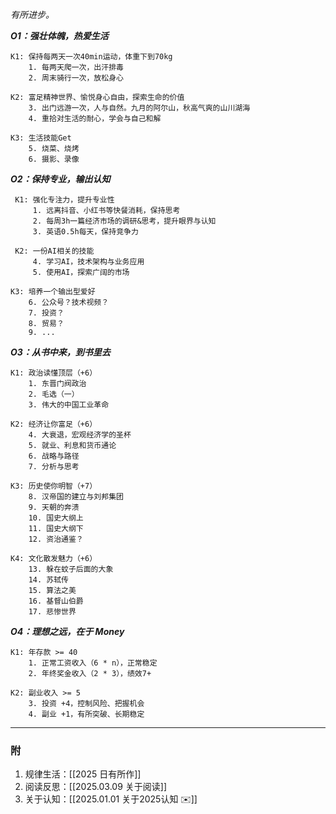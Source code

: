 *有所进步。* 

***O1：强壮体魄，热爱生活*** 

	K1: 保持每两天一次40min运动，体重下到70kg
		1. 每两天爬一次，出汗排毒
		2. 周末骑行一次，放松身心
	
	K2: 富足精神世界、愉悦身心自由，探索生命的价值
		3. 出门远游一次，人与自然。九月的阿尔山，秋高气爽的山川湖海
		4. 重拾对生活的耐心，学会与自己和解
	
	K3: 生活技能Get
		5. 烧菜、烧烤
		6. 摄影、录像


***O2：保持专业，输出认知*** 

	 K1: 强化专注力，提升专业性
		 1. 远离抖音、小红书等快餐消耗，保持思考
		 2. 每周3h一篇经济市场的调研&思考，提升眼界与认知
		 3. 英语0.5h每天，保持竞争力
	 
	 K2: 一份AI相关的技能
		 4. 学习AI，技术架构与业务应用
		 5. 使用AI，探索广阔的市场
	
	K3: 培养一个输出型爱好
		6. 公众号？技术视频？
		7. 投资？
		8. 贸易？
		9. ...


***O3：从书中来，到书里去***

	K1: 政治读懂顶层（+6）
		1. 东晋门阀政治
		2. 毛选（一）
		3. 伟大的中国工业革命
	
    K2: 经济让你富足（+6）
	    4. 大衰退，宏观经济学的圣杯
	    5. 就业、利息和货币通论
	    6. 战略与路径
	    7. 分析与思考
	
    K3: 历史使你明智（+7）
		8. 汉帝国的建立与刘邦集团
		9. 天朝的奔溃
		10. 国史大纲上
		11. 国史大纲下
		12. 资治通鉴？
	
    K4: 文化散发魅力（+6）
	    13. 躲在蚊子后面的大象
	    14. 苏轼传
	    15. 算法之美
	    16. 基督山伯爵
	    17. 悲惨世界


***O4：理想之远，在于 Money***

	K1: 年存款 >= 40
		1. 正常工资收入（6 * n），正常稳定
		2. 年终奖金收入（2 * 3），绩效7+
	
	K2: 副业收入 >= 5
		3. 投资 +4，控制风险、把握机会
		4. 副业 +1，有所突破、长期稳定
	

---

### 附

1.  规律生活：[[2025 日有所作]]
2.  阅读反思：[[2025.03.09 关于阅读]]
3.  关于认知：[[2025.01.01  关于2025认知 ✉️]]

